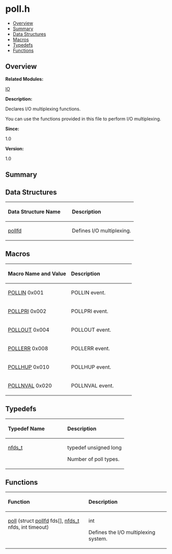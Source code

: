 # poll.h<a name="ZH-CN_TOPIC_0000001055387986"></a>

-   [Overview](#section491284639165628)
-   [Summary](#section924043502165628)
-   [Data Structures](#nested-classes)
-   [Macros](#define-members)
-   [Typedefs](#typedef-members)
-   [Functions](#func-members)

## **Overview**<a name="section491284639165628"></a>

**Related Modules:**

[IO](IO.md)

**Description:**

Declares I/O multiplexing functions. 

You can use the functions provided in this file to perform I/O multiplexing.

**Since:**

1.0

**Version:**

1.0

## **Summary**<a name="section924043502165628"></a>

## Data Structures<a name="nested-classes"></a>

<a name="table703169282165628"></a>
<table><thead align="left"><tr id="row1754173531165628"><th class="cellrowborder" valign="top" width="50%" id="mcps1.1.3.1.1"><p id="p1058743985165628"><a name="p1058743985165628"></a><a name="p1058743985165628"></a>Data Structure Name</p>
</th>
<th class="cellrowborder" valign="top" width="50%" id="mcps1.1.3.1.2"><p id="p2133184989165628"><a name="p2133184989165628"></a><a name="p2133184989165628"></a>Description</p>
</th>
</tr>
</thead>
<tbody><tr id="row121614324165628"><td class="cellrowborder" valign="top" width="50%" headers="mcps1.1.3.1.1 "><p id="p623527271165628"><a name="p623527271165628"></a><a name="p623527271165628"></a><a href="pollfd.md">pollfd</a></p>
</td>
<td class="cellrowborder" valign="top" width="50%" headers="mcps1.1.3.1.2 "><p id="p1206698829165628"><a name="p1206698829165628"></a><a name="p1206698829165628"></a>Defines I/O multiplexing. </p>
</td>
</tr>
</tbody>
</table>

## Macros<a name="define-members"></a>

<a name="table204666428165628"></a>
<table><thead align="left"><tr id="row1467821973165628"><th class="cellrowborder" valign="top" width="50%" id="mcps1.1.3.1.1"><p id="p793300282165628"><a name="p793300282165628"></a><a name="p793300282165628"></a>Macro Name and Value</p>
</th>
<th class="cellrowborder" valign="top" width="50%" id="mcps1.1.3.1.2"><p id="p726756834165628"><a name="p726756834165628"></a><a name="p726756834165628"></a>Description</p>
</th>
</tr>
</thead>
<tbody><tr id="row9127468165628"><td class="cellrowborder" valign="top" width="50%" headers="mcps1.1.3.1.1 "><p id="p681672995165628"><a name="p681672995165628"></a><a name="p681672995165628"></a><a href="IO.md#ga52ac479a805051f59643588b096024ff">POLLIN</a>   0x001</p>
</td>
<td class="cellrowborder" valign="top" width="50%" headers="mcps1.1.3.1.2 "><p id="p438329664165628"><a name="p438329664165628"></a><a name="p438329664165628"></a>POLLIN event. </p>
</td>
</tr>
<tr id="row334325161165628"><td class="cellrowborder" valign="top" width="50%" headers="mcps1.1.3.1.1 "><p id="p931820439165628"><a name="p931820439165628"></a><a name="p931820439165628"></a><a href="IO.md#gab6f53b89c7a4cc5e8349f7c778d85168">POLLPRI</a>   0x002</p>
</td>
<td class="cellrowborder" valign="top" width="50%" headers="mcps1.1.3.1.2 "><p id="p1197750726165628"><a name="p1197750726165628"></a><a name="p1197750726165628"></a>POLLPRI event. </p>
</td>
</tr>
<tr id="row199636907165628"><td class="cellrowborder" valign="top" width="50%" headers="mcps1.1.3.1.1 "><p id="p1829391257165628"><a name="p1829391257165628"></a><a name="p1829391257165628"></a><a href="IO.md#ga91b3c67129ac7675062f316b840a0d58">POLLOUT</a>   0x004</p>
</td>
<td class="cellrowborder" valign="top" width="50%" headers="mcps1.1.3.1.2 "><p id="p2017885515165628"><a name="p2017885515165628"></a><a name="p2017885515165628"></a>POLLOUT event. </p>
</td>
</tr>
<tr id="row1555564752165628"><td class="cellrowborder" valign="top" width="50%" headers="mcps1.1.3.1.1 "><p id="p1459003025165628"><a name="p1459003025165628"></a><a name="p1459003025165628"></a><a href="IO.md#gab1c532446408c98559d4aaaeeeb99820">POLLERR</a>   0x008</p>
</td>
<td class="cellrowborder" valign="top" width="50%" headers="mcps1.1.3.1.2 "><p id="p1310018690165628"><a name="p1310018690165628"></a><a name="p1310018690165628"></a>POLLERR event. </p>
</td>
</tr>
<tr id="row1774410902165628"><td class="cellrowborder" valign="top" width="50%" headers="mcps1.1.3.1.1 "><p id="p1409639718165628"><a name="p1409639718165628"></a><a name="p1409639718165628"></a><a href="IO.md#ga262754fe6bdf27c2cd3da43284ec8536">POLLHUP</a>   0x010</p>
</td>
<td class="cellrowborder" valign="top" width="50%" headers="mcps1.1.3.1.2 "><p id="p1488363236165628"><a name="p1488363236165628"></a><a name="p1488363236165628"></a>POLLHUP event. </p>
</td>
</tr>
<tr id="row1099723858165628"><td class="cellrowborder" valign="top" width="50%" headers="mcps1.1.3.1.1 "><p id="p700733389165628"><a name="p700733389165628"></a><a name="p700733389165628"></a><a href="IO.md#gae8bffe35c61e12fb7b408b89721896df">POLLNVAL</a>   0x020</p>
</td>
<td class="cellrowborder" valign="top" width="50%" headers="mcps1.1.3.1.2 "><p id="p417713222165628"><a name="p417713222165628"></a><a name="p417713222165628"></a>POLLNVAL event. </p>
</td>
</tr>
</tbody>
</table>

## Typedefs<a name="typedef-members"></a>

<a name="table2031109892165628"></a>
<table><thead align="left"><tr id="row1816937203165628"><th class="cellrowborder" valign="top" width="50%" id="mcps1.1.3.1.1"><p id="p1883648786165628"><a name="p1883648786165628"></a><a name="p1883648786165628"></a>Typedef Name</p>
</th>
<th class="cellrowborder" valign="top" width="50%" id="mcps1.1.3.1.2"><p id="p762247693165628"><a name="p762247693165628"></a><a name="p762247693165628"></a>Description</p>
</th>
</tr>
</thead>
<tbody><tr id="row1312454647165628"><td class="cellrowborder" valign="top" width="50%" headers="mcps1.1.3.1.1 "><p id="p1952430895165628"><a name="p1952430895165628"></a><a name="p1952430895165628"></a><a href="IO.md#ga0af7a8bdafcd5532e620a11f0d373d52">nfds_t</a></p>
</td>
<td class="cellrowborder" valign="top" width="50%" headers="mcps1.1.3.1.2 "><p id="p1612423634165628"><a name="p1612423634165628"></a><a name="p1612423634165628"></a> typedef unsigned long </p>
<p id="p1067438352165628"><a name="p1067438352165628"></a><a name="p1067438352165628"></a>Number of poll types. </p>
</td>
</tr>
</tbody>
</table>

## Functions<a name="func-members"></a>

<a name="table1388755181165628"></a>
<table><thead align="left"><tr id="row203687318165628"><th class="cellrowborder" valign="top" width="50%" id="mcps1.1.3.1.1"><p id="p1508589012165628"><a name="p1508589012165628"></a><a name="p1508589012165628"></a>Function</p>
</th>
<th class="cellrowborder" valign="top" width="50%" id="mcps1.1.3.1.2"><p id="p1238280548165628"><a name="p1238280548165628"></a><a name="p1238280548165628"></a>Description</p>
</th>
</tr>
</thead>
<tbody><tr id="row1088929531165628"><td class="cellrowborder" valign="top" width="50%" headers="mcps1.1.3.1.1 "><p id="p1816503821165628"><a name="p1816503821165628"></a><a name="p1816503821165628"></a><a href="IO.md#gab7fc0f6be5f13c81de180c1288ba3b6f">poll</a> (struct <a href="pollfd.md">pollfd</a> fds[], <a href="IO.md#ga0af7a8bdafcd5532e620a11f0d373d52">nfds_t</a> nfds, int timeout)</p>
</td>
<td class="cellrowborder" valign="top" width="50%" headers="mcps1.1.3.1.2 "><p id="p830926262165628"><a name="p830926262165628"></a><a name="p830926262165628"></a>int </p>
<p id="p765194699165628"><a name="p765194699165628"></a><a name="p765194699165628"></a>Defines the I/O multiplexing system. </p>
</td>
</tr>
</tbody>
</table>

